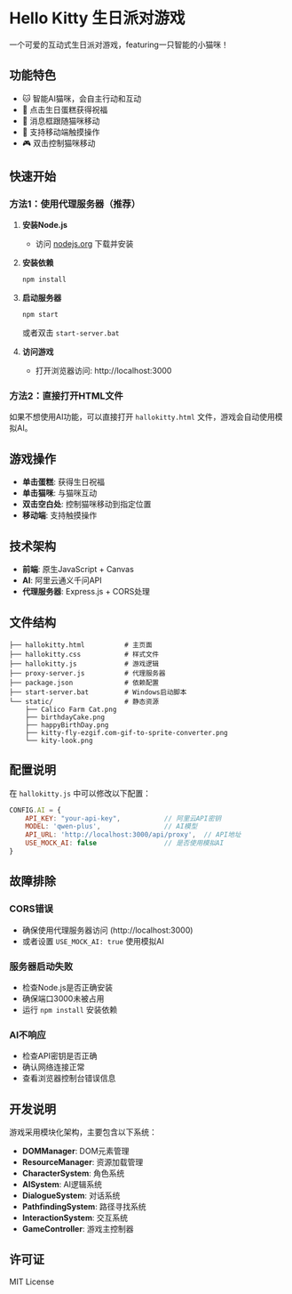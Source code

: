 # Hello Kitty 生日派对游戏

一个可爱的互动式生日派对游戏，featuring一只智能的小猫咪！

## 功能特色

- 🐱 智能AI猫咪，会自主行动和互动
- 🎂 点击生日蛋糕获得祝福
- 💬 消息框跟随猫咪移动
- 📱 支持移动端触摸操作
- 🎮 双击控制猫咪移动

## 快速开始

### 方法1：使用代理服务器（推荐）

1. **安装Node.js**
   - 访问 [nodejs.org](https://nodejs.org/) 下载并安装

2. **安装依赖**
   ```bash
   npm install
   ```

3. **启动服务器**
   ```bash
   npm start
   ```
   或者双击 `start-server.bat`

4. **访问游戏**
   - 打开浏览器访问: http://localhost:3000

### 方法2：直接打开HTML文件

如果不想使用AI功能，可以直接打开 `hallokitty.html` 文件，游戏会自动使用模拟AI。

## 游戏操作

- **单击蛋糕**: 获得生日祝福
- **单击猫咪**: 与猫咪互动
- **双击空白处**: 控制猫咪移动到指定位置
- **移动端**: 支持触摸操作

## 技术架构

- **前端**: 原生JavaScript + Canvas
- **AI**: 阿里云通义千问API
- **代理服务器**: Express.js + CORS处理

## 文件结构

```
├── hallokitty.html          # 主页面
├── hallokitty.css           # 样式文件
├── hallokitty.js            # 游戏逻辑
├── proxy-server.js          # 代理服务器
├── package.json             # 依赖配置
├── start-server.bat         # Windows启动脚本
└── static/                  # 静态资源
    ├── Calico Farm Cat.png
    ├── birthdayCake.png
    ├── happyBirthDay.png
    ├── kitty-fly-ezgif.com-gif-to-sprite-converter.png
    └── kity-look.png
```

## 配置说明

在 `hallokitty.js` 中可以修改以下配置：

```javascript
CONFIG.AI = {
    API_KEY: "your-api-key",           // 阿里云API密钥
    MODEL: 'qwen-plus',                // AI模型
    API_URL: 'http://localhost:3000/api/proxy',  // API地址
    USE_MOCK_AI: false                 // 是否使用模拟AI
}
```

## 故障排除

### CORS错误
- 确保使用代理服务器访问 (http://localhost:3000)
- 或者设置 `USE_MOCK_AI: true` 使用模拟AI

### 服务器启动失败
- 检查Node.js是否正确安装
- 确保端口3000未被占用
- 运行 `npm install` 安装依赖

### AI不响应
- 检查API密钥是否正确
- 确认网络连接正常
- 查看浏览器控制台错误信息

## 开发说明

游戏采用模块化架构，主要包含以下系统：

- **DOMManager**: DOM元素管理
- **ResourceManager**: 资源加载管理
- **CharacterSystem**: 角色系统
- **AISystem**: AI逻辑系统
- **DialogueSystem**: 对话系统
- **PathfindingSystem**: 路径寻找系统
- **InteractionSystem**: 交互系统
- **GameController**: 游戏主控制器

## 许可证

MIT License